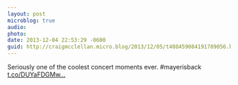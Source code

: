 ```yaml
---
layout: post
microblog: true
audio: 
photo: 
date: 2013-12-04 22:53:29 -0600
guid: http://craigmcclellan.micro.blog/2013/12/05/t408459084191789056.html
---
```

Seriously one of the coolest concert moments ever. #mayerisback [t.co/DUYaFDGMw...](http://t.co/DUYaFDGMw9)

